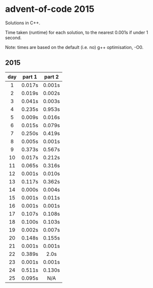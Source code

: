 # advent-of-code 2015
Solutions in C++.

Time taken (runtime) for each solution, to the nearest 0.001s if under 1 second.

Note: times are based on the default (i.e. no) g++ optimisation, -O0.

## **2015**

|  day  |  part 1  |  part 2  |
| :---: | :------: | :------: |
| 1     | 0.017s   | 0.001s   |
| 2     | 0.019s   | 0.002s   |
| 3     | 0.041s   | 0.003s   |
| 4     | 0.235s   | 0.953s   |
| 5     | 0.009s   | 0.016s   |
| 6     | 0.015s   | 0.079s   |
| 7     | 0.250s   | 0.419s   |
| 8     | 0.005s   | 0.001s   |
| 9     | 0.373s   | 0.567s   |
| 10    | 0.017s   | 0.212s   |
| 11    | 0.065s   | 0.316s   |
| 12    | 0.001s   | 0.010s   |
| 13    | 0.117s   | 0.362s   |
| 14    | 0.000s   | 0.004s   |
| 15    | 0.001s   | 0.011s   |
| 16    | 0.001s   | 0.001s   |
| 17    | 0.107s   | 0.108s   |
| 18    | 0.100s   | 0.103s   |
| 19    | 0.002s   | 0.007s   |
| 20    | 0.148s   | 0.155s   |
| 21    | 0.001s   | 0.001s   |
| 22    | 0.389s   | 2.0s     |
| 23    | 0.001s   | 0.001s   |
| 24    | 0.511s   | 0.130s   |
| 25    | 0.095s   | N/A      |
